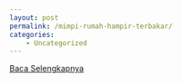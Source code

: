 ```yaml
---
layout: post
permalink: /mimpi-rumah-hampir-terbakar/
categories:
    - Uncategorized
---
```


[Baca Selengkapnya](/04)